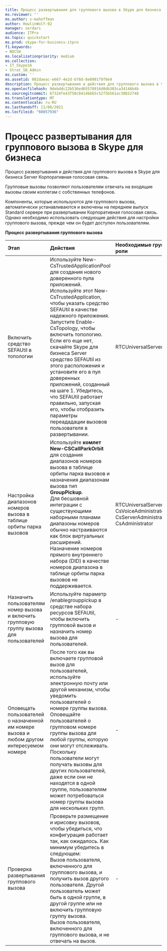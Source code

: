 ```yaml
---
title: Процесс развертывания для группового вызова в Skype для бизнеса
ms.reviewer: ''
ms.author: v-mahoffman
author: HowlinWolf-92
manager: serdars
audience: ITPro
ms.topic: quickstart
ms.prod: skype-for-business-itpro
f1.keywords:
- NOCSH
ms.localizationpriority: medium
ms.collection:
- IT_Skype16
- Strat_SB_Admin
ms.custom: ''
ms.assetid: 082daeac-e667-4e2d-b78d-8e0901f9f0e9
description: Процесс развертывания и действия для группового вызова в Skype для бизнеса Server Корпоративная голосовая связь.
ms.openlocfilehash: 9debddc22b536ed65578916d0db303ca34146b4b
ms.sourcegitcommit: 67324fe43f50c8414bb65c52f5b561ac30b52748
ms.translationtype: MT
ms.contentlocale: ru-RU
ms.lasthandoff: 11/08/2021
ms.locfileid: "60857936"
---
```

# <a name="deployment-process-for-group-call-pickup-in-skype-for-business"></a>Процесс развертывания для группового вызова в Skype для бизнеса
 
Процесс развертывания и действия для группового вызова в Skype для бизнеса Server Корпоративная голосовая связь.
  
Групповые вызовы позволяют пользователям отвечать на входящие вызовы своим коллегам с собственных телефонов. 
  
 Компоненты, которые используются для группового вызова, автоматически устанавливаются и включены на переднем выпуск Standard сервере при развертывании Корпоративная голосовая связь. Однако необходимо использовать следующие действия для настройки группового вызова, прежде чем он будет доступен пользователям.
  
**Процесс развертывания группового вызова**

|**Этап**|**Действия**|**Необходимые группы и роли**|**Документация по развертыванию**|
|:-----|:-----|:-----|:-----|
|Включить средство SEFAUtil в топологии|Используйте New-CsTrustedApplicationPool для создания нового доверенного пула приложений. Используйте этот New-CsTrustedApplication, чтобы указать средство SEFAUtil в качестве надежного приложения. Запустите Enable-CsTopology, чтобы включить топологию. Если его еще нет, скачайте Skype для бизнеса Server средство SEFAUtil из этого расположения и установите его в пул доверенных приложений, созданный на шаге 1. Убедитесь, что SEFAUtil работает правильно, запуская его, чтобы отобразить параметры переададации вызовов пользователя в развертывании. |RTCUniversalServerAdmins  <br/> |[Развертывание средства SEFAUtil в Skype для бизнеса](deploy-the-sefautil-tool.md) <br/> [New-CsTrustedApplicationPool](/powershell/module/skype/new-cstrustedapplicationpool?view=skype-ps) </br>[New-CsTrustedApplication](/powershell/module/skype/new-cstrustedapplication?view=skype-ps)</br>[Enable-CsTopology](/powershell/module/skype/enable-cstopology?view=skype-ps) <br/> [Skype для бизнеса Server 2015 Документация по средствам набора ресурсов](../../management-tools/resource-kit-tools.md). (Для Skype для бизнеса Server необходимо использовать текущую версию средства, но эта документация из Lync Server 2013 по-прежнему применяется.)  <br/> |
|Настройка диапазонов номеров вызова в таблице орбиты парка вызовов  <br/> |Используйте **комлет New-CSCallParkOrbit** для создания диапазонов номеров вызова в таблице орбиты парка вызовов и назначения диапазонам вызова тип **GroupPickup**.  <br/> Для бесшовной интеграции с существующими наборными планами диапазоны номеров обычно настраиваются как блок виртуальных расширений. Назначение номеров прямого внутреннего набора (DID) в качестве номеров диапазона в таблице орбиты парка вызовов не поддерживается.  <br/> |RTCUniversalServerAdmins  <br/> CsVoiceAdministrator  <br/> CsServerAdministrator  <br/> CsAdministrator  <br/> |[Создание или изменение диапазона номеров группового вызова в Skype для бизнеса](create-or-modify-a-group-call-pickup-number-range.md) <br/> |
|Назначить пользователям номер вызова и включить групповую группу вызова для пользователей  <br/> |Используйте параметр /enablegrouppickup в средстве набора ресурсов SEFAUtil, чтобы включить групповой вызов и назначить номер вызова для пользователей.  <br/> |-  <br/> |[Включить групповой вызов для пользователей и назначить номер группы в Skype для бизнеса](enable-group-call-pickup-for-users-and-assign-a-group-number.md) <br/> |
|Оповещать пользователей о назначенной им номере вызова и любом другом интересуемом номере  <br/> |После того как вы включаете групповой вызов для пользователей, используйте электронную почту или другой механизм, чтобы уведомить пользователей о номере группы вызова. Оповещайте пользователей о групповом номере группы вызова для любой группы, которую они могут отслеживать. Поскольку пользователи могут получать вызовы для других пользователей, даже если они не находятся в одной группе, пользователям может потребоваться номер группы вызова для нескольких групп.  <br/> |-  <br/> ||
|Проверка развертывания группового вызова  <br/> | Проверьте размещение и ирисовку вызовов, чтобы убедиться, что конфигурация работает так, как ожидалось. Как минимум убедитесь в следующем: <br/>  Вызов пользователя, включенного для группового вызова, и получить вызов другого пользователя. Другой пользователь может быть в одной группе, в другой группе или не включить групповую группу вызова. <br/>  Вызов пользователя, включенного для группового вызова, и не отвечать на вызов. <br/> |-  <br/> ||
